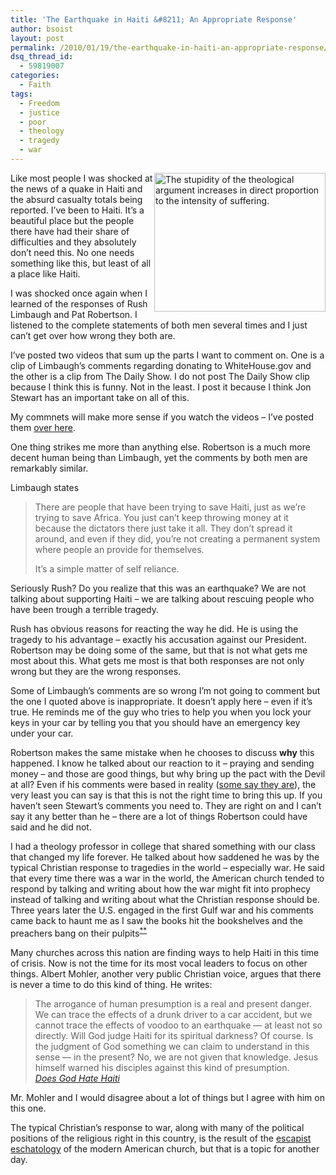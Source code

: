 ```yaml
---
title: 'The Earthquake in Haiti &#8211; An Appropriate Response'
author: bsoist
layout: post
permalink: /2010/01/19/the-earthquake-in-haiti-an-appropriate-response/
dsq_thread_id:
  - 59819007
categories:
  - Faith
tags:
  - Freedom
  - justice
  - poor
  - theology
  - tragedy
  - war
---
```

[<img style="float:right;" title="Theodicy" src="http://www.nakedpastor.com/wp-content/uploads/2010/01/theodicy.jpg" alt="The stupidity of the theological argument increases in direct proportion to the intensity of suffering." width="274" height="222" />][1]

Like most people I was shocked at the news of a quake in Haiti and the absurd casualty totals being reported. I&#8217;ve been to Haiti. It&#8217;s a beautiful place but the people there have had their share of difficulties and they absolutely don&#8217;t need this. No one needs something like this, but least of all a place like Haiti.

I was shocked once again when I learned of the responses of Rush Limbaugh and Pat Robertson. I listened to the complete statements of both men several times and I just can&#8217;t get over how wrong they both are.  
<!--more-->

  
I&#8217;ve posted two videos that sum up the parts I want to comment on. One is a clip of Limbaugh&#8217;s comments regarding donating to WhiteHouse.gov and the other is a clip from The Daily Show. I do not post The Daily Show clip because I think this is funny. Not in the least. I post it because I think Jon Stewart has an important take on all of this.

My commnets will make more sense if you watch the videos &#8211; I&#8217;ve posted them [over here][2].

One thing strikes me more than anything else. Robertson is a much more decent human being than Limbaugh, yet the comments by both men are remarkably similar.

Limbaugh states

> There are people that have been trying to save Haiti, just as we&#8217;re trying to save Africa. You just can&#8217;t keep throwing money at it because the dictators there just take it all. They don&#8217;t spread it around, and even if they did, you&#8217;re not creating a permanent system where people an provide for themselves.
> 
> It&#8217;s a simple matter of self reliance.

Seriously Rush? Do you realize that this was an earthquake? We are not talking about supporting Haiti &#8211; we are talking about rescuing people who have been trough a terrible tragedy.

Rush has obvious reasons for reacting the way he did. He is using the tragedy to his advantage &#8211; exactly his accusation against our President. Robertson may be doing some of the same, but that is not what gets me most about this. What gets me most is that both responses are not only wrong but they are the wrong responses.

Some of Limbaugh&#8217;s comments are so wrong I&#8217;m not going to comment but the one I quoted above is inappropriate. It doesn&#8217;t apply here &#8211; even if it&#8217;s true. He reminds me of the guy who tries to help you when you lock your keys in your car by telling you that you should have an emergency key under your car.

Robertson makes the same mistake when he chooses to discuss **why** this happened. I know he talked about our reaction to it &#8211; praying and sending money &#8211; and those are good things, but why bring up the pact with the Devil at all? Even if his comments were based in reality ([some say they are][3]), the very least you can say is that this is not the right time to bring this up. If you haven&#8217;t seen Stewart&#8217;s comments you need to. They are right on and I can&#8217;t say it any better than he &#8211; there are a lot of things Robertson could have said and he did not.

I had a theology professor in college that shared something with our class that changed my life forever. He talked about how saddened he was by the typical Christian response to tragedies in the world &#8211; especially war. He said that every time there was a war in the world, the American church tended to respond by talking and writing about how the war might fit into prophecy instead of talking and writing about what the Christian response should be. Three years later the U.S. engaged in the first Gulf war and his comments came back to haunt me as I saw the books hit the bookshelves and the preachers bang on their pulpits<sup><a href="#note">**</a></sup>

Many churches across this nation are finding ways to help Haiti in this time of crisis. Now is not the time for its most vocal leaders to focus on other things. Albert Mohler, another very public Christian voice, argues that there is never a time to do this kind of thing. He writes:

> The arrogance of human presumption is a real and present danger. We can trace the effects of a drunk driver to a car accident, but we cannot trace the effects of voodoo to an earthquake &#8212; at least not so directly. Will God judge Haiti for its spiritual darkness? Of course. Is the judgment of God something we can claim to understand in this sense &#8212; in the present? No, we are not given that knowledge. Jesus himself warned his disciples against this kind of presumption.  
> <cite><a href="http://www.albertmohler.com/2010/01/14/does-god-hate-haiti/">Does God Hate Haiti</a></cite>

Mr. Mohler and I would disagree about a lot of things but I agree with him on this one.

<a name="note"></a>The typical Christian&#8217;s response to war, along with many of the political positions of the religious right in this country, is the result of the [escapist eschatology][4] of the modern American church, but that is a topic for another day.

 [1]: http://www.nakedpastor.com/archives/4500
 [2]: http://bsoist.posterous.com/daily-show-reactions-to-earthquake-in-haiti
 [3]: http://www.fivethirtyeight.com/2010/01/qualified-defense-of-pat-robertson.html
 [4]: http://www.buffalorising.com/2009/07/theological-thursdays-eschatology-and-sprawl.html